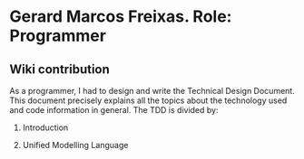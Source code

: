 # Gerard Marcos Freixas. Role: Programmer

## Wiki contribution

As a programmer, I had to design and write the Technical Design Document. This document precisely explains all the topics about the technology used and code information in general. The TDD is divided by:

1. Introduction

2. Unified Modelling Language
